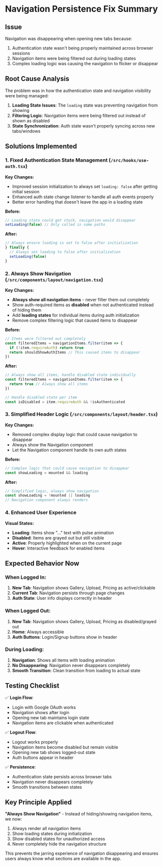 # Navigation Persistence Fix Summary

## Issue
Navigation was disappearing when opening new tabs because:
1. Authentication state wasn't being properly maintained across browser sessions
2. Navigation items were being filtered out during loading states
3. Complex loading logic was causing the navigation to flicker or disappear

## Root Cause Analysis
The problem was in how the authentication state and navigation visibility were being managed:

1. **Loading State Issues**: The `loading` state was preventing navigation from showing
2. **Filtering Logic**: Navigation items were being filtered out instead of shown as disabled
3. **State Synchronization**: Auth state wasn't properly syncing across new tabs/windows

## Solutions Implemented

### 1. Fixed Authentication State Management (`/src/hooks/use-auth.tsx`)

**Key Changes:**
- Improved session initialization to always set `loading: false` after getting initial session
- Enhanced auth state change listener to handle all auth events properly
- Better error handling that doesn't leave the app in a loading state

**Before:**
```typescript
// Loading state could get stuck, navigation would disappear
setLoading(false) // Only called in some paths
```

**After:**
```typescript
// Always ensure loading is set to false after initialization
} finally {
  // Always set loading to false after initialization
  setLoading(false)
}
```

### 2. Always Show Navigation (`/src/components/layout/navigation.tsx`)

**Key Changes:**
- **Always show all navigation items** - never filter them out completely
- Show auth-required items as **disabled** when not authenticated instead of hiding them
- Add **loading states** for individual items during auth initialization
- Remove complex filtering logic that caused items to disappear

**Before:**
```typescript
// Items were filtered out completely
const filteredItems = navigationItems.filter(item => {
  if (!item.requireAuth) return true
  return shouldShowAuthItems // This caused items to disappear
})
```

**After:**
```typescript
// Always show all items, handle disabled state individually
const filteredItems = navigationItems.filter(item => {
  return true // Always show all items
})

// Handle disabled state per item
const isDisabled = item.requireAuth && !isAuthenticated
```

### 3. Simplified Header Logic (`/src/components/layout/header.tsx`)

**Key Changes:**
- Removed complex display logic that could cause navigation to disappear
- Always show the Navigation component
- Let the Navigation component handle its own auth states

**Before:**
```typescript
// Complex logic that could cause navigation to disappear
const showLoading = mounted && loading
```

**After:**
```typescript
// Simplified logic, always show navigation
const showLoading = !mounted || loading
// Navigation component always renders
```

### 4. Enhanced User Experience

**Visual States:**
- **Loading**: Items show "..." text with pulse animation
- **Disabled**: Items are grayed out but still visible
- **Active**: Properly highlighted when on the current page
- **Hover**: Interactive feedback for enabled items

## Expected Behavior Now

### When Logged In:
1. **New Tab**: Navigation shows Gallery, Upload, Pricing as active/clickable
2. **Current Tab**: Navigation persists through page changes
3. **Auth State**: User info displays correctly in header

### When Logged Out:
1. **New Tab**: Navigation shows Gallery, Upload, Pricing as disabled/grayed out
2. **Home**: Always accessible
3. **Auth Buttons**: Login/Signup buttons show in header

### During Loading:
1. **Navigation**: Shows all items with loading animation
2. **No Disappearing**: Navigation never disappears completely
3. **Smooth Transition**: Clean transition from loading to actual state

## Testing Checklist

✅ **Login Flow**:
- Login with Google OAuth works
- Navigation shows after login
- Opening new tab maintains login state
- Navigation items are clickable when authenticated

✅ **Logout Flow**:
- Logout works properly
- Navigation items become disabled but remain visible
- Opening new tab shows logged-out state
- Auth buttons appear in header

✅ **Persistence**:
- Authentication state persists across browser tabs
- Navigation never disappears completely
- Smooth transitions between states

## Key Principle Applied

**"Always Show Navigation"** - Instead of hiding/showing navigation items, we now:
1. Always render all navigation items
2. Show loading states during initialization
3. Show disabled states for unauthorized access
4. Never completely hide the navigation structure

This prevents the jarring experience of navigation disappearing and ensures users always know what sections are available in the app.
